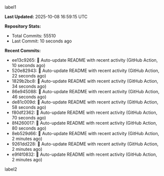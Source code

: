 
label1 
<!-- ACTIVITY_START -->
**Last Updated:** 2025-10-08 16:59:15 UTC

**Repository Stats:**
- Total Commits: 55510
- Last Commit: 10 seconds ago

**Recent Commits:**
- ee13c9265: 🤖 Auto-update README with recent activity (GitHub Action, 10 seconds ago)
- 520e82943: 🤖 Auto-update README with recent activity (GitHub Action, 22 seconds ago)
- 1829b2bc8: 🤖 Auto-update README with recent activity (GitHub Action, 34 seconds ago)
- 86e945088: 🤖 Auto-update README with recent activity (GitHub Action, 46 seconds ago)
- de81c009d: 🤖 Auto-update README with recent activity (GitHub Action, 58 seconds ago)
- f80df2362: 🤖 Auto-update README with recent activity (GitHub Action, 70 seconds ago)
- 8f4260017: 🤖 Auto-update README with recent activity (GitHub Action, 80 seconds ago)
- 8eb529d66: 🤖 Auto-update README with recent activity (GitHub Action, 2 minutes ago)
- 9261dd228: 🤖 Auto-update README with recent activity (GitHub Action, 2 minutes ago)
- e9f4f0832: 🤖 Auto-update README with recent activity (GitHub Action, 2 minutes ago)
<!-- ACTIVITY_END -->

label2
